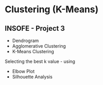 # Clustering (K-Means)
## INSOFE - Project 3

- Dendrogram
- Agglomerative Clustering
- K-Means Clustering

Selecting the best k value - using
- Elbow Plot
- Silhouette Analysis
